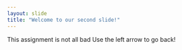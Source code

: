 ```yaml
---
layout: slide
title: "Welcome to our second slide!"
---
```

This assignment is not all bad
Use the left arrow to go back!
